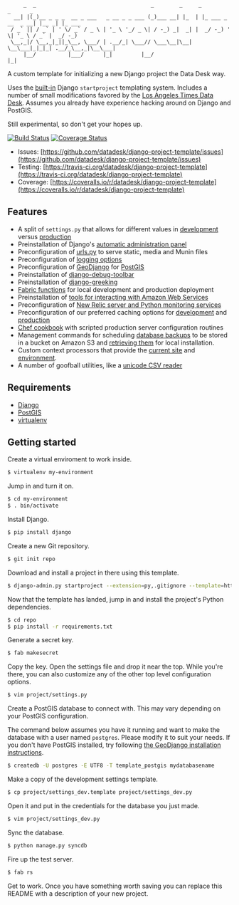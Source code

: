 <pre><code>     _  _                                    _        _     _                  _      _       
  __| |(_)__ _ _ _  __ _ ___   _ __ _ _ ___ (_)___ __| |_  | |_ ___ _ __  _ __| |__ _| |_ ___ 
 / _` || / _` | ' \/ _` / _ \ | '_ \ '_/ _ \| / -_) _|  _| |  _/ -_) '  \| '_ \ / _` |  _/ -_)
 \__,_|/ \__,_|_||_\__, \___/ | .__/_| \___// \___\__|\__|  \__\___|_|_|_| .__/_\__,_|\__\___|
     |__/          |___/      |_|         |__/                           |_|                  
</code></pre>

A custom template for initializing a new Django project the Data Desk way. 

Uses the [built-in](https://docs.djangoproject.com/en/dev/ref/django-admin/#startproject-projectname-destination) Django ``startproject`` templating system. Includes a number of small modifications favored by the [Los Angeles Times Data Desk](http://datadesk.latimes.com). Assumes you already have experience hacking around on Django and PostGIS.

Still experimental, so don't get your hopes up.

[![Build Status](https://travis-ci.org/datadesk/django-project-template.png?branch=master)](https://travis-ci.org/datadesk/django-project-template)
[![Coverage Status](https://coveralls.io/repos/datadesk/django-project-template/badge.png?branch=master)](https://coveralls.io/r/datadesk/django-project-template?branch=master)

* Issues: [https://github.com/datadesk/django-project-template/issues](https://github.com/datadesk/django-project-template/issues)
* Testing: [https://travis-ci.org/datadesk/django-project-template](https://travis-ci.org/datadesk/django-project-template)
* Coverage: [https://coveralls.io/r/datadesk/django-project-template](https://coveralls.io/r/datadesk/django-project-template)

Features
--------

* A split of ``settings.py`` that allows for different values in [development](https://github.com/datadesk/django-project-template/blob/master/project_name/settings_dev.template) versus [production](https://github.com/datadesk/django-project-template/blob/master/project_name/settings_prod.py)
* Preinstallation of Django's [automatic administration panel](https://docs.djangoproject.com/en/dev/ref/contrib/admin/)
* Preconfiguration of [urls.py](https://github.com/datadesk/django-project-template/blob/master/project_name/urls.py) to serve static, media and Munin files
* Preconfiguration of [logging options](https://github.com/datadesk/django-project-template/blob/master/project_name/settings.py#L104)
* Preconfiguration of [GeoDjango](https://docs.djangoproject.com/en/dev/ref/contrib/gis/) for [PostGIS](http://postgis.net/)
* Preinstallation of [django-debug-toolbar](https://github.com/django-debug-toolbar/django-debug-toolbar)
* Preinstallation of [django-greeking](https://github.com/palewire/django-greeking)
* [Fabric functions](https://github.com/datadesk/django-project-template/blob/master/fabfile/) for local development and production deployment
* Preinstallation of [tools for interacting with Amazon Web Services](https://code.google.com/p/boto/)
* Preconfiguration of [New Relic server and Python monitoring services](https://github.com/datadesk/django-project-template/blob/master/chef/cookbooks/datadesk/recipes/newrelic.rb)
* Preconfiguration of our preferred caching options for [development](https://github.com/datadesk/django-project-template/blob/master/project_name/settings_dev.template#L14) and [production](https://github.com/datadesk/django-project-template/blob/master/project_name/settings_prod.py#L14)
* [Chef cookbook](https://github.com/datadesk/django-project-template/tree/master/chef) with scripted production server configuration routines
* Management commands for scheduling [database backups](https://github.com/datadesk/django-project-template/blob/master/toolbox/management/commands/backupdb.py) to be stored in a bucket on Amazon S3 and [retrieving them](https://github.com/datadesk/django-project-template/blob/master/toolbox/management/commands/loadbackupdb.py) for local installation.
* Custom context processors that provide the [current site](https://github.com/datadesk/django-project-template/blob/master/toolbox/context_processors/sites.py) and [environment](https://github.com/datadesk/django-project-template/blob/master/toolbox/context_processors/env.py).
* A number of goofball utilities, like a [unicode CSV reader](https://github.com/datadesk/django-project-template/blob/master/toolbox/unicodecsv.py)

Requirements
------------

* [Django](https://www.djangoproject.com/download/)
* [PostGIS](https://docs.djangoproject.com/en/dev/ref/contrib/gis/install/#installation)
* [virtualenv](http://www.virtualenv.org/en/latest/)

Getting started
---------------

Create a virtual enviroment to work inside.

```bash
$ virtualenv my-environment
```

Jump in and turn it on.

```bash
$ cd my-environment
$ . bin/activate
```

Install Django.

```bash
$ pip install django
```

Create a new Git repository.

```bash
$ git init repo
```

Download and install a project in there using this template.

```bash
$ django-admin.py startproject --extension=py,.gitignore --template=https://github.com/datadesk/django-project-template/archive/master.zip project repo
```

Now that the template has landed, jump in and install the project's Python dependencies.

```bash
$ cd repo
$ pip install -r requirements.txt
```

Generate a secret key.

```bash
$ fab makesecret
```

Copy the key. Open the settings file and drop it near the top. While you're there, you can also customize any of the other top level configuration options.

```bash
$ vim project/settings.py
```

Create a PostGIS database to connect with. This may vary depending on your PostGIS configuration. 

The command below assumes you have it running and want to make the database with a user named ``postgres``. Please modify it to suit your needs. If you don't have PostGIS installed, try following [the GeoDjango installation instructions](https://docs.djangoproject.com/en/dev/ref/contrib/gis/install/#installation).

```bash
$ createdb -U postgres -E UTF8 -T template_postgis mydatabasename
```

Make a copy of the development settings template.

```bash
$ cp project/settings_dev.template project/settings_dev.py
```

Open it and put in the credentials for the database you just made.

```bash
$ vim project/settings_dev.py
```

Sync the database.

```bash
$ python manage.py syncdb
```

Fire up the test server.

```bash
$ fab rs
```

Get to work. Once you have something worth saving you can replace this README with a description of your new project. 
